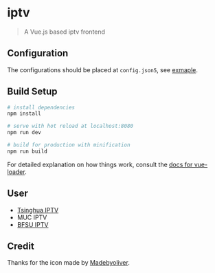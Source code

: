 # iptv

> A Vue.js based iptv frontend

## Configuration

The configurations should be placed at `config.json5`, see [exmaple](config.example.json5).

## Build Setup

``` bash
# install dependencies
npm install

# serve with hot reload at localhost:8080
npm run dev

# build for production with minification
npm run build
```

For detailed explanation on how things work, consult the [docs for vue-loader](http://vuejs.github.io/vue-loader).

## User

* [Tsinghua IPTV](https://iptv.tsinghua.edu.cn/)
* MUC IPTV
* [BFSU IPTV](https://tv.bfsu.edu.cn/bfsu/)

## Credit

Thanks for the icon made by [Madebyoliver](http://www.flaticon.com/authors/madebyoliver).
